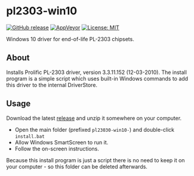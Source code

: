 # pl2303-win10

[![GitHub release](https://img.shields.io/github/release/johnstevenson/pl2303-win10.svg?color=blue)](https://github.com/johnstevenson/pl2303-win10/releases)
[![AppVeyor](https://img.shields.io/appveyor/ci/johnstevenson/pl2303-win10/master.svg)](https://ci.appveyor.com/project/johnstevenson/pl2303-win10)
[![License: MIT](https://img.shields.io/badge/License-MIT-yellow.svg)](https://opensource.org/licenses/MIT)

Windows 10 driver for end-of-life PL-2303 chipsets.

## About
Installs Prolific PL-2303 driver, version 3.3.11.152 (12-03-2010). The install program is a simple script which uses built-in Windows commands to add this driver to the internal DriverStore. 

## Usage
Download the latest [release](https://github.com/johnstevenson/pl2303-win10/releases) and unzip it somewhere on your computer.
* Open the main folder (prefixed `pl23030-win10-`) and double-click `install.bat`
* Allow Windows SmartScreen to run it.
* Follow the on-screen instructions.

Because this install program is just a script there is no need to keep it on your computer - so this folder can be deleted afterwards.
